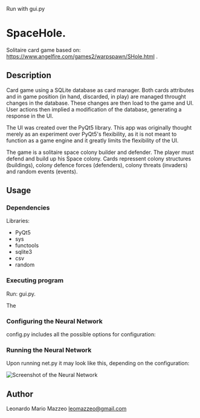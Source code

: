 
Run with gui.py


# SpaceHole.

Solitaire card game based on: https://www.angelfire.com/games2/warpspawn/SHole.html .

## Description

Card game using a SQLite database as card manager. Both cards attributes and in game position (in hand, discarded, in play) are managed throught changes in the database. These changes are then load to the game and UI. User actions then implied a modification of the database, generating a response in the UI.

The UI was created over the PyQt5 library. This app was originally thought merely as an experiment over PyQt5's flexibility, as it is not meant to function as a game engine and it greatly limits the flexibility of the UI.

The game is a solitaire space colony builder and defender. The player must defend and build up his Space colony. Cards repressent colony structures (buildings), colony defence forces (defenders), colony threats (invaders) and random events (events).


## Usage

### Dependencies

Libraries:
* PyQt5
* sys
* functools
* sqlite3
* csv
* random

### Executing program

Run: gui.py. 

The 

### Configuring the Neural Network

config.py includes all the possible options for configuration:



### Running the Neural Network

Upon running net.py it may look like this, depending on the configuration:

![Screenshot of the Neural Network](synapsis.png)



## Author

Leonardo Mario Mazzeo
leomazzeo@gmail.com
